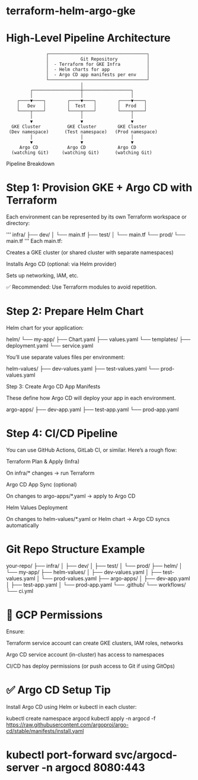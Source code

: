# terraform-helm-argo-gke

# High-Level Pipeline Architecture

                   ┌─────────────────────────────────────┐
                   │            Git Repository           │
                   │  - Terraform for GKE Infra          │
                   │  - Helm charts for app              │
                   │  - Argo CD app manifests per env    │
                   └─────────────────────────────────────┘
                                │
             ┌──────────────────┼──────────────────┐
             │                  │                  │
        ┌────▼────┐        ┌────▼────┐        ┌────▼────┐
        │   Dev   │        │  Test   │        │  Prod   │
        └────┬────┘        └────┬────┘        └────┬────┘
             │                  │                  │
             ▼                  ▼                  ▼
      GKE Cluster          GKE Cluster        GKE Cluster
     (Dev namespace)      (Test namespace)   (Prod namespace)
             │                  │                  │
             ▼                  ▼                  ▼
         Argo CD           Argo CD            Argo CD
      (watching Git)     (watching Git)      (watching Git)

Pipeline Breakdown

# Step 1: Provision GKE + Argo CD with Terraform

Each environment can be represented by its own Terraform workspace or directory:

''' infra/
  ├── dev/
  │   └── main.tf
  ├── test/
  │   └── main.tf
  └── prod/
      └── main.tf
'''
Each main.tf:

Creates a GKE cluster (or shared cluster with separate namespaces)

Installs Argo CD (optional: via Helm provider)

Sets up networking, IAM, etc.

✅ Recommended: Use Terraform modules to avoid repetition.

# Step 2: Prepare Helm Chart

Helm chart for your application:

helm/
  └── my-app/
      ├── Chart.yaml
      ├── values.yaml
      └── templates/
          ├── deployment.yaml
          └── service.yaml


You’ll use separate values files per environment:

helm-values/
  ├── dev-values.yaml
  ├── test-values.yaml
  └── prod-values.yaml

Step 3: Create Argo CD App Manifests

These define how Argo CD will deploy your app in each environment.

argo-apps/
  ├── dev-app.yaml
  ├── test-app.yaml
  └── prod-app.yaml

# Step 4: CI/CD Pipeline

You can use GitHub Actions, GitLab CI, or similar. Here’s a rough flow:

Terraform Plan & Apply (Infra)

On infra/* changes → run Terraform

Argo CD App Sync (optional)

On changes to argo-apps/*.yaml → apply to Argo CD

Helm Values Deployment

On changes to helm-values/*.yaml or Helm chart → Argo CD syncs automatically

# Git Repo Structure Example

your-repo/
├── infra/
│   ├── dev/
│   ├── test/
│   └── prod/
├── helm/
│   └── my-app/
├── helm-values/
│   ├── dev-values.yaml
│   ├── test-values.yaml
│   └── prod-values.yaml
├── argo-apps/
│   ├── dev-app.yaml
│   ├── test-app.yaml
│   └── prod-app.yaml
└── .github/
    └── workflows/
        └── ci.yml

# 🔐 GCP Permissions

Ensure:

Terraform service account can create GKE clusters, IAM roles, networks

Argo CD service account (in-cluster) has access to namespaces

CI/CD has deploy permissions (or push access to Git if using GitOps)        

# ✅ Argo CD Setup Tip

Install Argo CD using Helm or kubectl in each cluster:

kubectl create namespace argocd
kubectl apply -n argocd -f https://raw.githubusercontent.com/argoproj/argo-cd/stable/manifests/install.yaml        

# kubectl port-forward svc/argocd-server -n argocd 8080:443
